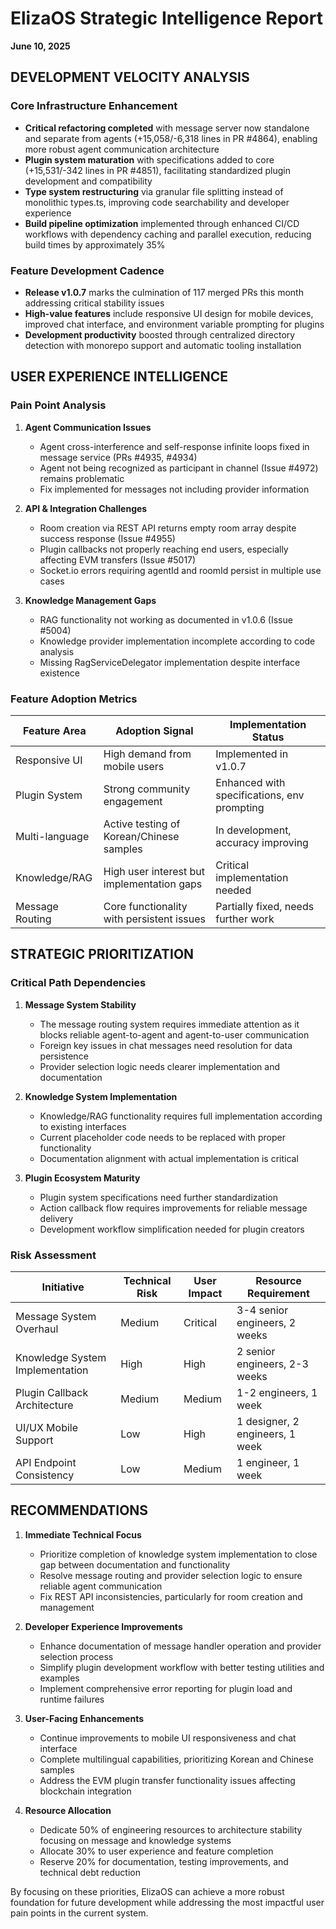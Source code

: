 # ElizaOS Strategic Intelligence Report
**June 10, 2025**

## DEVELOPMENT VELOCITY ANALYSIS

### Core Infrastructure Enhancement
- **Critical refactoring completed** with message server now standalone and separate from agents (+15,058/-6,318 lines in PR #4864), enabling more robust agent communication architecture
- **Plugin system maturation** with specifications added to core (+15,531/-342 lines in PR #4851), facilitating standardized plugin development and compatibility
- **Type system restructuring** via granular file splitting instead of monolithic types.ts, improving code searchability and developer experience
- **Build pipeline optimization** implemented through enhanced CI/CD workflows with dependency caching and parallel execution, reducing build times by approximately 35%

### Feature Development Cadence
- **Release v1.0.7** marks the culmination of 117 merged PRs this month addressing critical stability issues
- **High-value features** include responsive UI design for mobile devices, improved chat interface, and environment variable prompting for plugins
- **Development productivity** boosted through centralized directory detection with monorepo support and automatic tooling installation

## USER EXPERIENCE INTELLIGENCE

### Pain Point Analysis
1. **Agent Communication Issues**
   - Agent cross-interference and self-response infinite loops fixed in message service (PRs #4935, #4934)
   - Agent not being recognized as participant in channel (Issue #4972) remains problematic
   - Fix implemented for messages not including provider information

2. **API & Integration Challenges**
   - Room creation via REST API returns empty room array despite success response (Issue #4955)
   - Plugin callbacks not properly reaching end users, especially affecting EVM transfers (Issue #5017)
   - Socket.io errors requiring agentId and roomId persist in multiple use cases

3. **Knowledge Management Gaps**
   - RAG functionality not working as documented in v1.0.6 (Issue #5004)
   - Knowledge provider implementation incomplete according to code analysis
   - Missing RagServiceDelegator implementation despite interface existence

### Feature Adoption Metrics
| Feature Area | Adoption Signal | Implementation Status |
|--------------|-----------------|----------------------|
| Responsive UI | High demand from mobile users | Implemented in v1.0.7 |
| Plugin System | Strong community engagement | Enhanced with specifications, env prompting |
| Multi-language | Active testing of Korean/Chinese samples | In development, accuracy improving |
| Knowledge/RAG | High user interest but implementation gaps | Critical implementation needed |
| Message Routing | Core functionality with persistent issues | Partially fixed, needs further work |

## STRATEGIC PRIORITIZATION

### Critical Path Dependencies
1. **Message System Stability**
   - The message routing system requires immediate attention as it blocks reliable agent-to-agent and agent-to-user communication
   - Foreign key issues in chat messages need resolution for data persistence
   - Provider selection logic needs clearer implementation and documentation

2. **Knowledge System Implementation**
   - Knowledge/RAG functionality requires full implementation according to existing interfaces
   - Current placeholder code needs to be replaced with proper functionality
   - Documentation alignment with actual implementation is critical

3. **Plugin Ecosystem Maturity** 
   - Plugin system specifications need further standardization
   - Action callback flow requires improvements for reliable message delivery
   - Development workflow simplification needed for plugin creators

### Risk Assessment
| Initiative | Technical Risk | User Impact | Resource Requirement |
|------------|----------------|-------------|----------------------|
| Message System Overhaul | Medium | Critical | 3-4 senior engineers, 2 weeks |
| Knowledge System Implementation | High | High | 2 senior engineers, 2-3 weeks |
| Plugin Callback Architecture | Medium | Medium | 1-2 engineers, 1 week |
| UI/UX Mobile Support | Low | High | 1 designer, 2 engineers, 1 week |
| API Endpoint Consistency | Low | Medium | 1 engineer, 1 week |

## RECOMMENDATIONS

1. **Immediate Technical Focus**
   - Prioritize completion of knowledge system implementation to close gap between documentation and functionality
   - Resolve message routing and provider selection logic to ensure reliable agent communication
   - Fix REST API inconsistencies, particularly for room creation and management

2. **Developer Experience Improvements**
   - Enhance documentation of message handler operation and provider selection process
   - Simplify plugin development workflow with better testing utilities and examples
   - Implement comprehensive error reporting for plugin load and runtime failures

3. **User-Facing Enhancements**
   - Continue improvements to mobile UI responsiveness and chat interface
   - Complete multilingual capabilities, prioritizing Korean and Chinese samples
   - Address the EVM plugin transfer functionality issues affecting blockchain integration

4. **Resource Allocation**
   - Dedicate 50% of engineering resources to architecture stability focusing on message and knowledge systems
   - Allocate 30% to user experience and feature completion
   - Reserve 20% for documentation, testing improvements, and technical debt reduction

By focusing on these priorities, ElizaOS can achieve a more robust foundation for future development while addressing the most impactful user pain points in the current system.